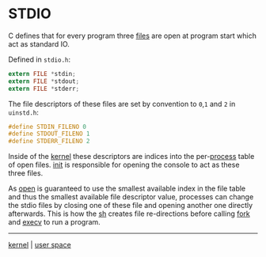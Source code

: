 # STDIO

C defines that for every program three [files](../kernel/file_system/file.md) are open at program start which act as standard IO. 

Defined in `stdio.h`:
```C
extern FILE *stdin;
extern FILE *stdout;
extern FILE *stderr;
```

The file descriptors of these files are set by convention to `0`,`1` and `2` in `uinstd.h`:
```C
#define STDIN_FILENO 0
#define STDOUT_FILENO 1
#define STDERR_FILENO 2
```

Inside of the [kernel](../kernel/kernel.md) these descriptors are indices into the per-[process](../kernel/processes/processes.md) table of open files. [init](../userspace/bin/init.md) is responsible for opening the console to act as these three files. 

As [open](../kernel/syscalls/open.md) is guaranteed to use the smallest available index in the file table and thus the smallest available file descriptor value, processes can change the stdio files by closing one of these file and opening another one directly afterwards. This is how the [sh](../userspace/bin/sh.md) creates file re-directions before calling [fork](../kernel/syscalls/fork.md) and [execv](../kernel/syscalls/execv.md) to run a program.


---
[kernel](kernel/kernel.md) | [user space](userspace/userspace.md)
